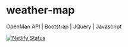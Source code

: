# weather-map
OpenMan API | Bootstrap | JQuery | Javascript

[![Netlify Status](https://api.netlify.com/api/v1/badges/3d730ac3-0eb3-4282-bc27-531a74a27ea7/deploy-status)](https://app.netlify.com/sites/leo-weather-map/deploys)
